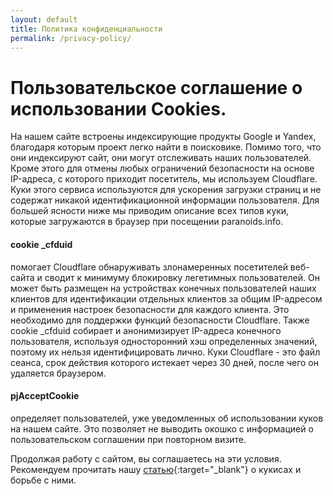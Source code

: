 ```yaml
---
layout: default
title: Политика конфиденциальности
permalink: /privacy-policy/
---
```

# Пользовательское соглашение о использовании Cookies.

На нашем сайте встроены индексирующие продукты Google и Yandex, благодаря которым проект легко найти в поисковике. Помимо того, что они индексируют сайт, они могут отслеживать наших пользователей. Кроме этого для отмены любых ограничений безопасности на основе IP-адреса, с которого приходит посетитель, мы используем Cloudflare. Куки этого сервиса используются для ускорения загрузки страниц и не содержат никакой идентификационной информации пользователя. Для большей ясности ниже мы приводим описание всех типов куки, которые загружаются в браузер при посещении paranoids.info.

#### cookie _cfduid
помогает Cloudflare обнаруживать злонамеренных посетителей веб-сайта и сводит к минимуму блокировку легетимных пользователей.  Он может быть размещен на устройствах конечных пользователей наших клиентов для идентификации отдельных клиентов за общим IP-адресом и применения настроек безопасности для каждого клиента. Это необходимо для поддержки функций безопасности Cloudflare. Также cookie _cfduid собирает и анонимизирует IP-адреса конечного пользователя, используя односторонний хэш определенных значений, поэтому их нельзя идентифицировать лично. Куки Cloudflare - это файл сеанса, срок действия которого истекает через 30 дней, после чего он удаляется браузером.

#### pjAcceptCookie
определяет пользователей, уже уведомленных об использовании куков на нашем сайте. Это позволяет не выводить окошко с информацией о пользовательском соглашении при повторном визите.

Продолжая работу с сайтом, вы соглашаетесь на эти условия. Рекомендуем прочитать нашу [статью<i class="fa fa-external-link"></i>]({{site.baseurl}}/about-cookies "О cookies на чистоту."){:target="_blank"} о кукисах и борьбе с ними. 
